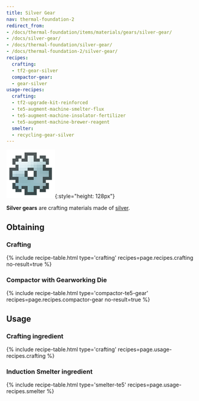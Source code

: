 ```yaml
---
title: Silver Gear
nav: thermal-foundation-2
redirect_from:
- /docs/thermal-foundation/items/materials/gears/silver-gear/
- /docs/silver-gear/
- /docs/thermal-foundation/silver-gear/
- /docs/thermal-foundation-2/silver-gear/
recipes:
  crafting:
  - tf2-gear-silver
  compactor-gear:
  - gear-silver
usage-recipes:
  crafting:
  - tf2-upgrade-kit-reinforced
  - te5-augment-machine-smelter-flux
  - te5-augment-machine-insolator-fertilizer
  - te5-augment-machine-brewer-reagent
  smelter:
  - recycling-gear-silver
---
```


![Silver gear](/assets/images/thermal-foundation-2/gear-silver.png){:style="height: 128px"}


**Silver gears** are crafting materials made of [silver](/docs/1.12/thermal-foundation-2/silver-ingot/).


Obtaining
---------

### Crafting
{% include recipe-table.html type='crafting' recipes=page.recipes.crafting no-result=true %}

### Compactor with Gearworking Die
{% include recipe-table.html type='compactor-te5-gear' recipes=page.recipes.compactor-gear no-result=true %}


Usage
-----

### Crafting ingredient
{% include recipe-table.html type='crafting' recipes=page.usage-recipes.crafting %}

### Induction Smelter ingredient
{% include recipe-table.html type='smelter-te5' recipes=page.usage-recipes.smelter %}
